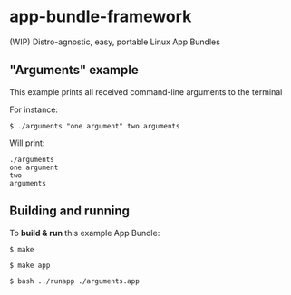 # app-bundle-framework
(WIP) Distro-agnostic, easy, portable Linux App Bundles

## "Arguments" example
This example prints all received command-line arguments to the terminal

For instance:

`$ ./arguments "one argument" two arguments`

Will print:

```
./arguments
one argument
two
arguments
```

## Building and running

To **build & run** this example App Bundle:

`$ make`

`$ make app`

`$ bash ../runapp ./arguments.app`

